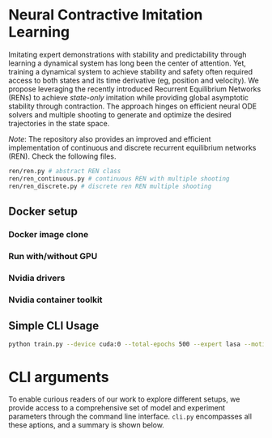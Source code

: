 # Neural Contractive Imitation Learning
Imitating expert demonstrations with stability and predictability through learning a dynamical system has long been the center of attention. Yet, training a dynamical system to achieve stability and safety often required access to both states and its time derivative (eg, position and velocity). We propose leveraging the recently introduced Recurrent Equilibrium Networks (RENs) to achieve *state-only* imitation while providing global asymptotic stability through contraction. The approach hinges on efficient neural ODE solvers and multiple shooting to generate and optimize the desired trajectories in the state space.

*Note*: The repository also provides an improved and efficient implementation of continuous and discrete recurrent equilibrium networks (REN). Check the following files.
```bash
ren/ren.py # abstract REN class
ren/ren_continuous.py # continuous REN with multiple shooting
ren/ren_discrete.py # discrete ren REN multiple shooting
```


## Docker setup

### Docker image clone
### Run with/without GPU

### Nvidia drivers
### Nvidia container toolkit

## Simple CLI Usage
```bash
python train.py --device cuda:0 --total-epochs 500 --expert lasa --motion-shape Worm --num-expert-demonstration 4 --batch-size 64
```

# CLI arguments
To enable curious readers of our work to explore different setups, we provide access to a comprehensive set of model and experiment parameters through the command line interface. ```cli.py``` encompasses all these aptions, and a summary is shown below.

```bash

```
